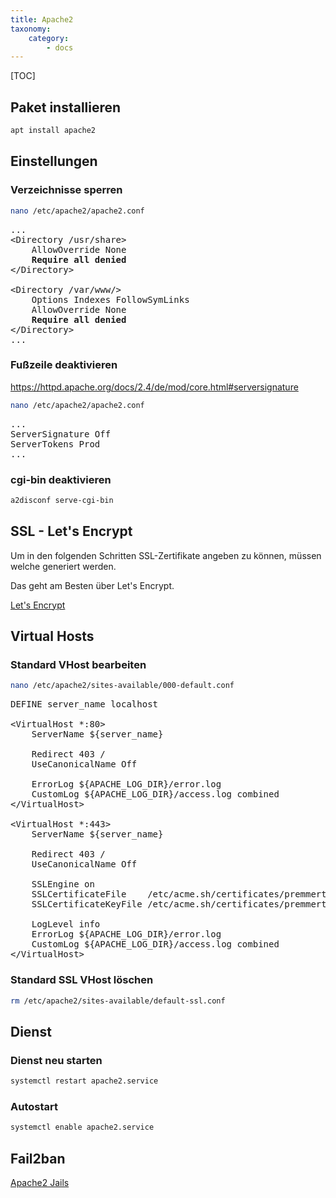 ```yaml
---
title: Apache2
taxonomy:
    category:
        - docs
---
```


[TOC]

## Paket installieren

```bash
apt install apache2
```

## Einstellungen

### Verzeichnisse sperren

```bash
nano /etc/apache2/apache2.conf
```

<pre>
...
&lt;Directory /usr/share&gt;
	AllowOverride None
	<b>Require all denied</b>
&lt;/Directory&gt;

&lt;Directory /var/www/&gt;
	Options Indexes FollowSymLinks
	AllowOverride None
	<b>Require all denied</b>
&lt;/Directory&gt;
...
</pre>

### Fußzeile deaktivieren

<https://httpd.apache.org/docs/2.4/de/mod/core.html#serversignature>

```bash
nano /etc/apache2/apache2.conf
```

<pre>
...
ServerSignature Off
ServerTokens Prod
...
</pre>

### cgi-bin deaktivieren

```bash
a2disconf serve-cgi-bin
```

## SSL - Let's Encrypt

Um in den folgenden Schritten SSL-Zertifikate angeben zu können, müssen welche generiert werden.

Das geht am Besten über Let's Encrypt.

[Let's Encrypt](../lets-encrypt)

## Virtual Hosts

### Standard VHost bearbeiten

```bash
nano /etc/apache2/sites-available/000-default.conf
```

<pre>
DEFINE server_name localhost

&lt;VirtualHost *:80&gt;
	ServerName ${server_name}

	Redirect 403 /
	UseCanonicalName Off

	ErrorLog ${APACHE_LOG_DIR}/error.log
	CustomLog ${APACHE_LOG_DIR}/access.log combined
&lt;/VirtualHost&gt;

&lt;VirtualHost *:443&gt;
	ServerName ${server_name}

	Redirect 403 /
	UseCanonicalName Off

	SSLEngine on
	SSLCertificateFile    /etc/acme.sh/certificates/premmert.de.fullchain.pem
	SSLCertificateKeyFile /etc/acme.sh/certificates/premmert.de.key.pem

	LogLevel info
	ErrorLog ${APACHE_LOG_DIR}/error.log
	CustomLog ${APACHE_LOG_DIR}/access.log combined
&lt;/VirtualHost&gt;
</pre>

### Standard SSL VHost löschen

```bash
rm /etc/apache2/sites-available/default-ssl.conf
```

## Dienst

### Dienst neu starten

```bash
systemctl restart apache2.service
```

### Autostart

```bash
systemctl enable apache2.service
```

## Fail2ban

[Apache2 Jails](../fail2ban#apache2-jails)